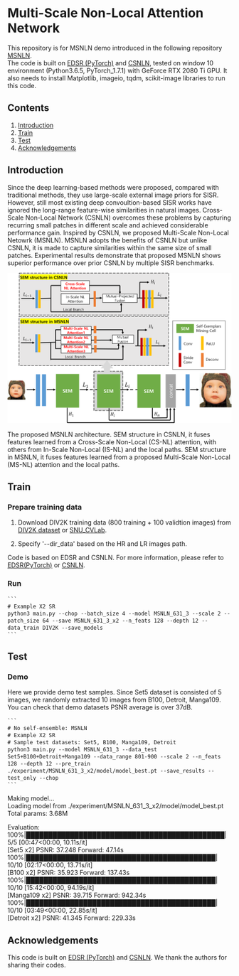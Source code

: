 # Multi-Scale Non-Local Attention Network
This repository is for MSNLN  demo introduced in the following repository [MSNLN](https://github.com/Dae12-Han/MSNLN).  
The code is built on [EDSR (PyTorch)](https://github.com/thstkdgus35/EDSR-PyTorch) and [CSNLN](https://github.com/SHI-Labs/Cross-Scale-Non-Local-Attention), tested on window 10 environment (Python3.6.5, PyTorch_1.7.1) with GeForce RTX 2080 Ti GPU. It also needs to install Matplotlib, imageio, tqdm, scikit-image libraries to run this code.

## Contents
1. [Introduction](#introduction)
2. [Train](#train)
3. [Test](#test)
4. [Acknowledgements](#acknowledgements)

## Introduction

Since the deep learning-based methods were proposed, compared with traditional methods, they use large-scale external image priors for SISR. However, still most existing deep convoultion-based SISR works have ignored the long-range feature-wise similarities in natural images. Cross-Scale Non-Local Network (CSNLN) overcomes these problems by capturing recurring small patches in different scale and achieved considerable performance gain. Inspired by CSNLN, we proposed Multi-Scale Non-Local Netowrk (MSNLN). MSNLN adopts the benefits of CSNLN but unlike CSNLN, it is made to capture similarities within the same size of small patches. Experimental results demonstrate that proposed MSNLN shows superior performance over prior CSNLN by multiple SISR benchmarks.

![MS-NL Attention](Fig.png)

The proposed MSNLN architecture. SEM structure in CSNLN, it fuses features learned from a Cross-Scale Non-Local (CS-NL) attention, with others from In-Scale Non-Local (IS-NL) and the local paths. SEM structure in MSNLN, it fuses features learned from a proposed Multi-Scale Non-Local (MS-NL) attention and the local paths.


## Train
### Prepare training data 

1. Download DIV2K training data (800 training + 100 validtion images) from [DIV2K dataset](https://data.vision.ee.ethz.ch/cvl/DIV2K/) or [SNU_CVLab](https://cv.snu.ac.kr/research/EDSR/DIV2K.tar).

2. Specify '--dir_data' based on the HR and LR images path. 

Code is based on EDSR and CSNLN. For more information, please refer to [EDSR(PyTorch)](https://github.com/thstkdgus35/EDSR-PyTorch) or [CSNLN](https://github.com/SHI-Labs/Cross-Scale-Non-Local-Attention).

### Run

    ```
    # Example X2 SR
    python3 main.py --chop --batch_size 4 --model MSNLN_631_3 --scale 2 --patch_size 64 --save MSNLN_631_3_x2 --n_feats 128 --depth 12 --data_train DIV2K --save_models
    ```

## Test
### Demo
Here we provide demo test samples. Since Set5 dataset is consisted of 5 images, we randomly extracted 10 images from B100, Detroit, Manga109. You can check that demo datasets PSNR average is over 37dB. 

    ```
    # No self-ensemble: MSNLN
    # Example X2 SR
    # Sample test datasets: Set5, B100, Manga109, Detroit
    python3 main.py --model MSNLN_631_3 --data_test Set5+B100+Detroit+Manga109 --data_range 801-900 --scale 2 --n_feats 128 --depth 12 --pre_train ./experiment/MSNLN_631_3_x2/model/model_best.pt --save_results --test_only --chop
    ```
Making model...  
Loading model from ./experiment/MSNLN_631_3_x2/model/model_best.pt  
Total params: 3.68M  
  
Evaluation:  
100%|█████████████████████████████████████████████| 5/5 [00:47<00:00, 10.11s/it]  
[Set5 x2]       PSNR: 37.248 
Forward: 47.14s  
100%|███████████████████████████████████████████| 10/10 [02:17<00:00, 13.71s/it]  
[B100 x2]       PSNR: 35.923 
Forward: 137.43s  
100%|███████████████████████████████████████████| 10/10 [15:42<00:00, 94.19s/it]  
[Manga109 x2]   PSNR: 39.715
Forward: 942.34s   
100%|███████████████████████████████████████████| 10/10 [03:49<00:00, 22.85s/it]  
[Detroit x2]    PSNR: 41.345 
Forward: 229.33s  


## Acknowledgements
This code is built on [EDSR (PyTorch)](https://github.com/thstkdgus35/EDSR-PyTorch) and [CSNLN](https://github.com/SHI-Labs/Cross-Scale-Non-Local-Attention). We thank the authors for sharing their codes.

